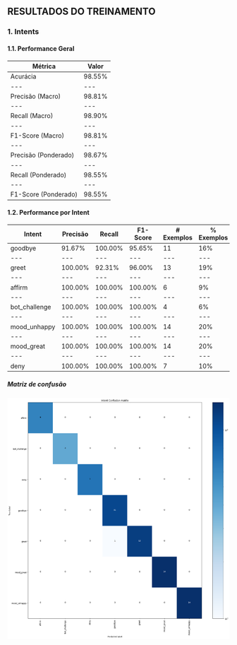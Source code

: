 ## RESULTADOS DO TREINAMENTO

### 1. Intents

#### 1.1. Performance Geral

Métrica | Valor
--- | ---
Acurácia | 98.55%
--- | ---
Precisão (Macro) | 98.81%
--- | ---
Recall (Macro) | 98.90%
--- | ---
F1-Score (Macro) | 98.81%
--- | ---
Precisão (Ponderado) | 98.67%
--- | ---
Recall (Ponderado) | 98.55%
--- | ---
F1-Score (Ponderado) | 98.55%

#### 1.2. Performance por Intent

Intent | Precisão | Recall | F1-Score | # Exemplos | % Exemplos
--- | --- | --- | --- | --- | ---
goodbye | 91.67% | 100.00% | 95.65% | 11 | 16%
--- | --- | --- | --- | --- | ---
greet | 100.00% | 92.31% | 96.00% | 13 | 19%
--- | --- | --- | --- | --- | ---
affirm | 100.00% | 100.00% | 100.00% | 6 | 9%
--- | --- | --- | --- | --- | ---
bot_challenge | 100.00% | 100.00% | 100.00% | 4 | 6%
--- | --- | --- | --- | --- | ---
mood_unhappy | 100.00% | 100.00% | 100.00% | 14 | 20%
--- | --- | --- | --- | --- | ---
mood_great | 100.00% | 100.00% | 100.00% | 14 | 20%
--- | --- | --- | --- | --- | ---
deny | 100.00% | 100.00% | 100.00% | 7 | 10%

##### Matriz de confusão

![](intent_confusion_matrix.png)

